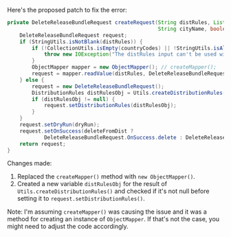 Here's the proposed patch to fix the error:

```java
private DeleteReleaseBundleRequest createRequest(String distRules, List<String> countryCodes, String siteName,
                                                 String cityName, boolean dryRun, boolean deleteFromDist) throws IOException {
    DeleteReleaseBundleRequest request;
    if (StringUtils.isNotBlank(distRules)) {
        if (!CollectionUtils.isEmpty(countryCodes) || !StringUtils.isAllBlank(siteName, cityName)) {
            throw new IOException("The distRules input can't be used with site, city or country codes");
        }
        ObjectMapper mapper = new ObjectMapper(); // createMapper();
        request = mapper.readValue(distRules, DeleteReleaseBundleRequest.class);
    } else {
        request = new DeleteReleaseBundleRequest();
        DistributionRules distRulesObj = Utils.createDistributionRules(countryCodes, siteName, cityName);
        if (distRulesObj != null) {
            request.setDistributionRules(distRulesObj);
        }
    }
    request.setDryRun(dryRun);
    request.setOnSuccess(deleteFromDist ?
            DeleteReleaseBundleRequest.OnSuccess.delete : DeleteReleaseBundleRequest.OnSuccess.keep);
    return request;
}
```

Changes made:

1. Replaced the `createMapper()` method with `new ObjectMapper()`.
2. Created a new variable `distRulesObj` for the result of `Utils.createDistributionRules()` and checked if it's not null before setting it to `request.setDistributionRules()`.

Note: I'm assuming `createMapper()` was causing the issue and it was a method for creating an instance of `ObjectMapper`. If that's not the case, you might need to adjust the code accordingly.